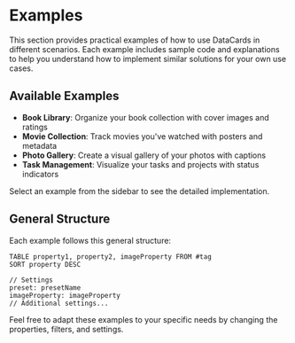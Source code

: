 # Examples

This section provides practical examples of how to use DataCards in different scenarios. Each example includes sample code and explanations to help you understand how to implement similar solutions for your own use cases.

## Available Examples

- **Book Library**: Organize your book collection with cover images and ratings
- **Movie Collection**: Track movies you've watched with posters and metadata
- **Photo Gallery**: Create a visual gallery of your photos with captions
- **Task Management**: Visualize your tasks and projects with status indicators

Select an example from the sidebar to see the detailed implementation.

## General Structure

Each example follows this general structure:

```datacards
TABLE property1, property2, imageProperty FROM #tag
SORT property DESC

// Settings
preset: presetName
imageProperty: imageProperty
// Additional settings...
```

Feel free to adapt these examples to your specific needs by changing the properties, filters, and settings.